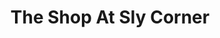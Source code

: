---
title: The Shop At Sly Corner
year: 1959
opening_date: 1959-01-14
closing_date: 1959-01-24
layout: productions
featured_image: 
image_caption:
image_credit:
playbill: 
category: 
Theatre: Theatre Jacksonville
Venue: Little Theatre
cast:
  Descius Heiss: Frank Ridge
  Archie Fellowes: Elmo Lehman
  Margaret Heiss: Barbara Aspinwall
  Joan Deal: Gayle Swymer
  Mathilde Heiss: Elizabeth Reed
  Mrs. Catt: Mildred Thomas
  Robert Graham: Ralph Anderson
  Corder Morris: Arthur L. Logan
  Steve Hubbell: Bob Simpson
  John Elliot: Charles Archbold
crew:
  Designer and Director: Maurice Geoffrey
  Stage Manager: Mark Harris
  book-holder: Margot Nasrallah
  Lighting:
    - Chuck Tankersley
    - Sylvestor Scotti
    - Bob Kornegay
    - Bob Behrens
  Sound Effects:
    - Dorothy Massey
    - Eldene Moulton
    - Mardie Kelly
  Wardrobe:
    - Agatha Norvell
    - Doris Edwards
    - Jean Tankersley
  Properties:
    - Eula Mae Snow
    - Sue Henderson
    - Marie Bristow
    - Helen Keegan
    - Gladys Downey
    - Sandra Breckur
    - Susan Massey
    - George Edwards
  Make-Up:
    - Polly Clendening
    - Abbey I. Fink
    - Beverly Fink
    - Mattie Godwin
    - Linda Davis
    - Kathy Dunham
    - Peggy Gift
  Scenery:
    - Frank Ridge
    - Dixie Cohen
    - Mark Harris
    - Buzzy Klausner
    - Marie Logan
    - Art Logan
    - Phyllis Druhl
    - Thelma Mayeron
    - Sid Backer
    - Bob Behrens
    - Sylvester Scotti
    - Joan Garrison
    - Linda Davis
    - Chuck Tankersley
    - Bunni Thornhill
    - Susan Massey
    - Felix Jacobs
orchestra:
external_links:
---
